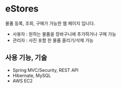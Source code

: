 eStores
============

물품 등록, 조회, 구매가 가능한 웹 페이지 입니다.

- 사용자 : 원하는 물품을 장바구니에 추가하거나 구매 가능
- 관리자 : 사진 포함 한 물품 올리기/삭제 가능



사용 기능, 기술
--------------
- Spring MVC/Security, REST API
- Hibernate, MySQL
- AWS EC2


